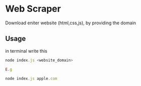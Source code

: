 
# Web Scraper

Download eniter website (html,css,js), by providing the domain


## Usage
in terminal write this

```javascript
node index.js <website_domain>

E.g

node index.js apple.com
```

